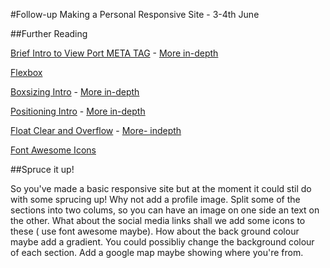 #Follow-up  Making a Personal Responsive Site -  3-4th June   

##Further Reading 

[Brief Intro to View Port META TAG](http://www.w3schools.com/css/css_rwd_viewport.asp) - [More in-depth](https://developer.mozilla.org/en/docs/Mozilla/Mobile/Viewport_meta_tag)

[Flexbox](https://developer.mozilla.org/en-US/docs/Web/CSS/CSS_Flexible_Box_Layout/Using_CSS_flexible_boxes)

[Boxsizing Intro](http://www.w3schools.com/cssref/css3_pr_box-sizing.asp) - [More in-depth](https://developer.mozilla.org/en/docs/Web/CSS/box-sizing)

[Positioning Intro](http://www.w3schools.com/css/css_positioning.asp) - [More in-depth](https://developer.mozilla.org/en/docs/Web/CSS/position)

[Float Clear and Overflow](http://www.w3schools.com/css/css_float.asp) - [More- indepth](https://css-tricks.com/all-about-floats/)

[Font Awesome Icons](http://fontawesome.io/get-started/)

##Spruce it up! 

So you've made a basic responsive site but at the moment it could stil do with some sprucing up! Why not add a profile image. 
Split some of the sections into two colums, so you can have an image on one side an text on the other. What about the social media 
links shall we add some icons to these ( use font awesome maybe). How about the back ground colour maybe add a gradient. 
You could possibliy change the background colour of each section.  Add a google map maybe showing where you're from.

